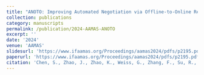 ```yaml
---
title: "ANOTO: Improving Automated Negotiation via Offline-to-Online Reinforcement Learning"
collection: publications
category: manuscripts
permalink: /publication/2024-AAMAS-ANOTO
excerpt: ''
date: '2024'
venue: 'AAMAS'
slidesurl: 'https://www.ifaamas.org/Proceedings/aamas2024/pdfs/p2195.pdf'
paperurl: 'https://www.ifaamas.org/Proceedings/aamas2024/pdfs/p2195.pdf'
citation: 'Chen, S., Zhao, J., Zhao, K., Weiss, G., Zhang, F., Su, R., ... & Lei, K. (2024, May). ANOTO: Improving Automated Negotiation via Offline-to-Online Reinforcement Learning. In Proceedings of the 23rd International Conference on Autonomous Agents and Multiagent Systems (pp. 2195-2197).'
---
```




